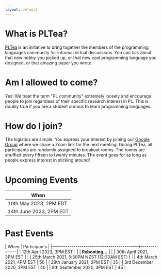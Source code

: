 ```yaml
---
layout: default
---
```


# What is PLTea?

[PLTea](https://pltea.github.io/) is an initiative to bring together the members of the programming languages community for informal virtual discussions.
You can talk about that new hobby you picked up, or that new cool programming language you designed, or that amazing paper you wrote.

# Am I allowed to come?

Yes! We treat the term "PL community" extremely loosely and encourage people to join regardless of their specific research interest in PL.
This is doubly true if you are a student curious to learn programming languages.

# How do I join?

The logistics are simple. You express your interest by joining our [Google Group][group] where we share a Zoom link for the next meeting.
During PLTea, all participants are randomly assigned to breakout rooms. The rooms are shuffled every fifteen to twenty minutes.
The event goes for as long as people express interest in sticking around!

# Upcoming Events

| When                                       |
|--------------------------------------------|
| 10th May 2023, 2PM EDT                     |
| 14th June 2023, 2PM EDT                    |

# Past Events 

| When                                       | Participants |
|--------------------------------------------+--------------|
| 12th April 2023, 3PM EST                   |              |
| **Rebooting...**                           |              |
| 30th April 2021, 3PM EST                   |              |
| 25th March 2021, 5:30PM NZST (12:30AM EST) |              |
| 4th March 2021, 4PM EST                    |           50 |
| 28th January 2021, 3PM EST                 |           35 |
| 3rd December 2020, 3PM EST                 |           40 |
| 8th September 2020, 3PM EST                |           45 |

[group]: https://groups.google.com/g/pltea
